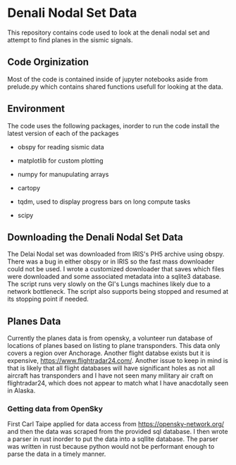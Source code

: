 # Denali Nodal Set Data
This repository contains code used to look at the denali nodal set and attempt to find planes in the sismic signals.

## Code Orginization

Most of the code is contained inside of jupyter notebooks aside from prelude.py which contains shared functions usefull for looking at the data.

## Environment

The code uses the following packages, inorder to run the code install the latest version of each of the packages

- obspy for reading sismic data

- matplotlib for custom plotting

- numpy for manupulating arrays

- cartopy

- tqdm, used to display progress bars on long compute tasks

- scipy

## Downloading the Denali Nodal Set Data

The Delai Nodal set was downloaded from IRIS's PH5 archive using obspy. There was a bug in either obspy or in IRIS so the fast mass downloader could not be used. I wrote a customized downloader that saves which files were downloaded and some associated metadata into a sqlite3 database. The script runs very slowly on the GI's Lungs machines likely due to a network bottleneck. The script also supports being stopped and resumed at its stopping point if needed.


## Planes Data

Currently the planes data is from opensky, a volunteer run database of locations of planes based on listing to plane transponders. This data only covers a region over Anchorage. Another flight databse exists but it is expensive, <https://www.flightradar24.com/>. Another issue to keep in mind is that is likely that all flight databases will have significant holes as not all aircraft has transponders and I have not seen many military air craft on flightradar24, which does not appear to match what I have anacdotally seen in Alaska. 

### Getting data from OpenSky

First Carl Taipe applied for data access from <https://opensky-network.org/> and then the data was scraped from the provided sql database. I then wrote a parser in rust inorder to put the data into a sqllite database. The parser was written in rust because python would not be performant enough to parse the data in a timely manner. 